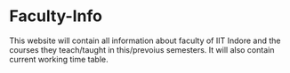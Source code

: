# Faculty-Info
This website will contain all information about faculty of IIT Indore and the courses they teach/taught in this/prevoius semesters. It will also contain current working time table.
